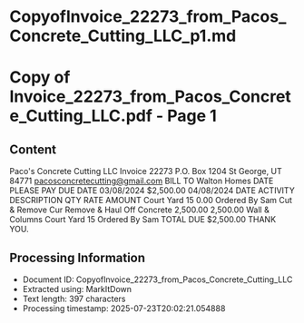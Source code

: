 # CopyofInvoice_22273_from_Pacos_Concrete_Cutting_LLC_p1.md

<!--
chunk_id: CopyofInvoice_22273_from_Pacos_Concrete_Cutting_LLC_p1
source: Copy of Invoice_22273_from_Pacos_Concrete_Cutting_LLC.pdf
page: 1
category: other
hash: 28aeb0b10bfe0248db69333af746601ff5e407052dedcae13cbd636b2374efc9
-->

# Copy of Invoice_22273_from_Pacos_Concrete_Cutting_LLC.pdf - Page 1

## Content
Paco's Concrete Cutting LLC
Invoice 22273
P.O. Box 1204
St George, UT 84771
pacosconcretecutting@gmail.com
BILL TO
Walton Homes
DATE PLEASE PAY DUE DATE
03/08/2024 $2,500.00 04/08/2024
DATE ACTIVITY DESCRIPTION QTY RATE AMOUNT
Court Yard 15 0.00
Ordered By Sam
Cut & Remove Cur Remove & Haul Off Concrete 2,500.00 2,500.00
Wall & Columns
Court Yard 15
Ordered By Sam
TOTAL DUE $2,500.00
THANK YOU.

## Processing Information
- Document ID: CopyofInvoice_22273_from_Pacos_Concrete_Cutting_LLC
- Extracted using: MarkItDown
- Text length: 397 characters
- Processing timestamp: 2025-07-23T20:02:21.054888
